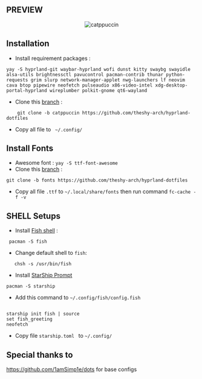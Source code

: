 ## PREVIEW

<div align="justify">
    <div align="center">
            <img src="https://github.com/theshy-arch/catpuccin-hyprland-dotfiles/assets/95228594/d3ab06d6-dea4-411b-b3e1-65b0105eb07c" alt="catppuccin">
    </div>
</div>

## Installation

- Install requirement packages :  
```shell
yay -S hyprland-git waybar-hyprland wofi dunst kitty swaybg swayidle alsa-utils brightnessctl pavucontrol pacman-contrib thunar python-requests grim slurp network-manager-applet nwg-launchers lf neovim cava btop pipewire neofetch pulseaudio x86-video-intel xdg-desktop-portal-hyprland wireplumber polkit-gnome qt6-wayland
```

- Clone this [branch](https://github.com/theshy-arch/hyprland-dotfiles/tree/catppuccin) :
```shell
    git clone -b catppuccin https://github.com/theshy-arch/hyprland-dotfiles
```
- Copy all file to ``` ~/.config/```


## Install Fonts

- Awesome font : ``` yay -S ttf-font-awesome ```
- Clone this [branch](https://github.com/theshy-arch/hyprland-dotfiles/tree/fonts) :
```shell
git clone -b fonts https://github.com/theshy-arch/hyprland-dotfiles
````
- Copy all file ```.ttf``` to ```~/.local/share/fonts``` then run command ```fc-cache -f -v```

## SHELL Setups

- Install [Fish shell](https://fishshell.com/) :
```shell
 pacman -S fish 
 ```
 - Change default shell to ```fish```:
 ```shell
    chsh -s /usr/bin/fish
 ```
 - Install [StarShip Prompt](https://starship.rs/guide/#%F0%9F%9A%80-installation)
 ```shell
 pacman -S starship
 ```
 - Add this command to ```~/.config/fish/config.fish```
```shell

starship init fish | source
set fish_greeting
neofetch

```
- Copy file ```starship.toml ``` to ```~/.config/```

## Special thanks to
https://github.com/1amSimp1e/dots for base configs
